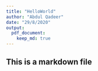 ```yaml
---
title: "HelloWorld"
author: "Abdul Qadeer"
date: "29/8/2020"
output: 
  pdf_document:
    keep_md: true
---
```



## This is a markdown file

